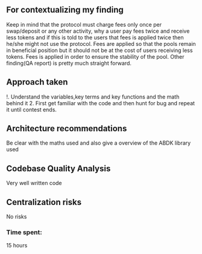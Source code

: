 ## For contextualizing my finding 
Keep in mind that the protocol must charge fees only once per swap/deposit or any other activity, why a user pay fees twice and receive less tokens and if this is told to the users that fees is applied twice then he/she might not use the protocol. Fees are applied so that the pools remain in beneficial position but it should not be at the cost of users receiving less tokens. Fees is applied in order to ensure the stability of the pool. Other finding(QA report) is pretty much straight forward.
## Approach taken
!. Understand the variables,key terms and key functions and the math behind it 
2. First get familiar with the code and then hunt for bug and repeat it until contest ends.
## Architecture recommendations
Be clear with the maths used and also give a overview of the ABDK library used
## Codebase Quality Analysis
Very well written code
## Centralization risks
No risks 






### Time spent:
15 hours